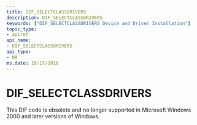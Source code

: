 ```yaml
---
title: DIF_SELECTCLASSDRIVERS
description: DIF_SELECTCLASSDRIVERS
keywords: ["DIF_SELECTCLASSDRIVERS Device and Driver Installation"]
topic_type:
- apiref
api_name:
- DIF_SELECTCLASSDRIVERS
api_type:
- NA
ms.date: 10/17/2018
---
```


# DIF_SELECTCLASSDRIVERS


This DIF code is obsolete and no longer supported in Microsoft Windows 2000 and later versions of Windows.

 

 





